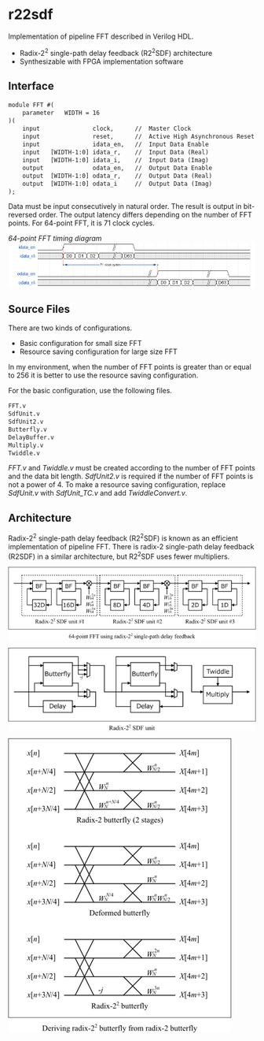 r22sdf
======

Implementation of pipeline FFT described in Verilog HDL.

* Radix-2<sup>2</sup> single-path delay feedback (R2<sup>2</sup>SDF) architecture
* Synthesizable with FPGA implementation software


Interface
---------

	module FFT #(
	    parameter   WIDTH = 16
	)(
	    input               clock,      //  Master Clock
	    input               reset,      //  Active High Asynchronous Reset
	    input               idata_en,   //  Input Data Enable
	    input   [WIDTH-1:0] idata_r,    //  Input Data (Real)
	    input   [WIDTH-1:0] idata_i,    //  Input Data (Imag)
	    output              odata_en,   //  Output Data Enable
	    output  [WIDTH-1:0] odata_r,    //  Output Data (Real)
	    output  [WIDTH-1:0] odata_i     //  Output Data (Imag)
	);

Data must be input consecutively in natural order.
The result is output in bit-reversed order.
The output latency differs depending on the number of FFT points.
For 64-point FFT, it is 71 clock cycles.

*64-point FFT timing diagram*
![64-point FFT timing diagram](img/fft64_wave.png)


Source Files
------------

There are two kinds of configurations.

* Basic configuration for small size FFT
* Resource saving configuration for large size FFT

In my environment, when the number of FFT points is greater than or equal to 256
 it is better to use the resource saving configuration.

For the basic configuration, use the following files.

	FFT.v
	SdfUnit.v
	SdfUnit2.v
	Butterfly.v
	DelayBuffer.v
	Multiply.v
	Twiddle.v

*FFT.v* and *Twiddle.v* must be created according to the number of FFT points
 and the data bit length.
*SdfUnit2.v* is required if the number of FFT points is not a power of 4.
To make a resource saving configuration, replace *SdfUnit.v* with *SdfUnit_TC.v*
 and add *TwiddleConvert.v*.


Architecture
------------

Radix-2<sup>2</sup> single-path delay feedback (R2<sup>2</sup>SDF)
 is known as an efficient implementation of pipeline FFT.
There is radix-2 single-path delay feedback (R2SDF) in a similar architecture,
 but R2<sup>2</sup>SDF uses fewer multipliers.

![64-point FFT block diagram](img/fft64_block.png)

![SDF unit block diagram](img/sdfunit.png)

![Deriving radix-22 butterfly](img/butterfly.png)

